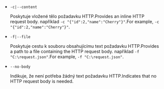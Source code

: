 * `-c|--content`

  <span data-ttu-id="e7991-101">Poskytuje vložené tělo požadavku HTTP.</span><span class="sxs-lookup"><span data-stu-id="e7991-101">Provides an inline HTTP request body.</span></span> <span data-ttu-id="e7991-102">například `-c "{"id":2,"name":"Cherry"}"`.</span><span class="sxs-lookup"><span data-stu-id="e7991-102">For example, `-c "{"id":2,"name":"Cherry"}"`.</span></span>

* `-f|--file`

  <span data-ttu-id="e7991-103">Poskytuje cestu k souboru obsahujícímu text požadavku HTTP.</span><span class="sxs-lookup"><span data-stu-id="e7991-103">Provides a path to a file containing the HTTP request body.</span></span> <span data-ttu-id="e7991-104">například `-f "C:\request.json"`.</span><span class="sxs-lookup"><span data-stu-id="e7991-104">For example, `-f "C:\request.json"`.</span></span>

* `--no-body`

  <span data-ttu-id="e7991-105">Indikuje, že není potřeba žádný text požadavku HTTP.</span><span class="sxs-lookup"><span data-stu-id="e7991-105">Indicates that no HTTP request body is needed.</span></span>
